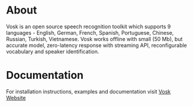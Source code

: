 # About

Vosk is an open source speech recognition toolkit which supports 9
languages - English, German, French, Spanish, Portuguese, Chinese,
Russian, Turkish, Vietnamese. Vosk works offline with small (50 Mb), but
accurate model, zero-latency response with streaming API, reconfigurable
vocabulary and speaker identification.

# Documentation

For installation instructions, examples and documentation visit [Vosk Website](https://alphacephei.com/vosk)

